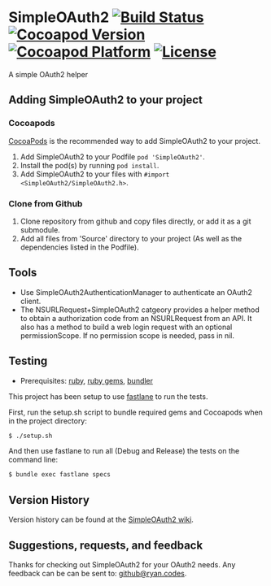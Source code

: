 # SimpleOAuth2 [![Build Status](https://travis-ci.org/rbaumbach/SimpleOAuth2.svg?branch=master)](https://travis-ci.org/rbaumbach/SimpleOAuth2) [![Cocoapod Version](http://img.shields.io/badge/pod-v0.0.3-blue.svg)](http://cocoapods.org/?q=SimpleOAuth2) [![Cocoapod Platform](http://img.shields.io/badge/platform-iOS-blue.svg)](http://cocoapods.org/?q=SimpleOAuth2) [![License](https://img.shields.io/dub/l/vibe-d.svg)](https://github.com/rbaumbach/SimpleOAuth2/blob/master/MIT-LICENSE.txt)

A simple OAuth2 helper

## Adding SimpleOAuth2 to your project

### Cocoapods

[CocoaPods](http://cocoapods.org) is the recommended way to add SimpleOAuth2 to your project.

1.  Add SimpleOAuth2 to your Podfile `pod 'SimpleOAuth2'`.
2.  Install the pod(s) by running `pod install`.
3.  Add SimpleOAuth2 to your files with `#import <SimpleOAuth2/SimpleOAuth2.h>`.

### Clone from Github

1.  Clone repository from github and copy files directly, or add it as a git submodule.
2.  Add all files from 'Source' directory to your project (As well as the dependencies listed in the Podfile).

## Tools

* Use SimpleOAuth2AuthenticationManager to authenticate an OAuth2 client.
* The NSURLRequest+SimpleOAuth2 catgeory provides a helper method to obtain a authorization code from an NSURLRequest from an API.  It also has a method to build a web login request with an optional permissionScope.  If no permission scope is needed, pass in nil.

## Testing

* Prerequisites: [ruby](https://github.com/sstephenson/rbenv), [ruby gems](https://rubygems.org/pages/download), [bundler](http://bundler.io)

This project has been setup to use [fastlane](https://fastlane.tools) to run the tests.

First, run the setup.sh script to bundle required gems and Cocoapods when in the project directory:

```bash
$ ./setup.sh
```

And then use fastlane to run all (Debug and Release) the tests on the command line:

```bash
$ bundle exec fastlane specs
```

## Version History

Version history can be found at the [SimpleOAuth2 wiki](https://github.com/rbaumbach/SimpleOAuth2/wiki/Version-History).

## Suggestions, requests, and feedback

Thanks for checking out SimpleOAuth2 for your OAuth2 needs.  Any feedback can be can be sent to: <github@ryan.codes>.
